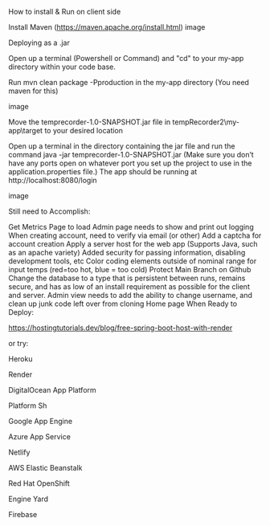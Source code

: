 How to install & Run on client side

Install Maven (https://maven.apache.org/install.html)
image

Deploying as a .jar

Open up a terminal (Powershell or Command) and "cd" to your my-app directory within your code base.

Run mvn clean package -Pproduction in the my-app directory (You need maven for this)

image

Move the temprecorder-1.0-SNAPSHOT.jar file in tempRecorder2\my-app\target to your desired location

Open up a terminal in the directory containing the jar file and run the command java -jar temprecorder-1.0-SNAPSHOT.jar (Make sure you don’t have any ports open on whatever port you set up the project to use in the application.properties file.) The app should be running at http://localhost:8080/login

image

Still need to Accomplish:

Get Metrics Page to load
Admin page needs to show and print out logging
When creating account, need to verify via email (or other)
Add a captcha for account creation
Apply a server host for the web app (Supports Java, such as an apache variety)
Added security for passing information, disabling development tools, etc
Color coding elements outside of nominal range for input temps (red=too hot, blue = too cold)
Protect Main Branch on Github
Change the database to a type that is persistent between runs, remains secure, and has as low of an install requirement as possible for the client and server.
Admin view needs to add the ability to change username, and clean up junk code left over from cloning Home page
When Ready to Deploy:

https://hostingtutorials.dev/blog/free-spring-boot-host-with-render

or try:

Heroku

Render

DigitalOcean App Platform

Platform Sh

Google App Engine

Azure App Service

Netlify

AWS Elastic Beanstalk

Red Hat OpenShift

Engine Yard

Firebase
